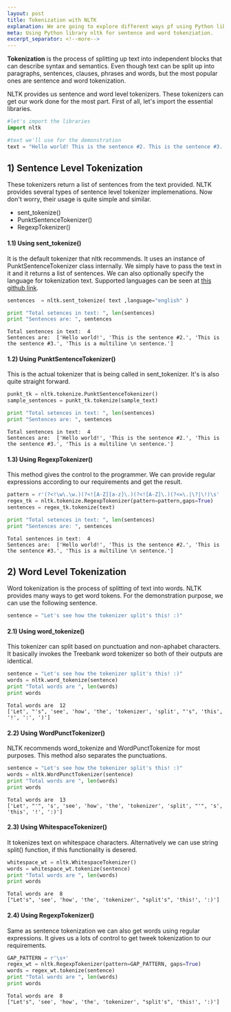 ```yaml
---
layout: post
title: Tokenization with NLTK
explanation: We are going to explore different ways pf using Python library nltk to tokenize text into sentences and words.
meta: Using Python library nltk for sentence and word tokenziation. 
excerpt_separator: <!--more-->
---
```

**Tokenization** is the process of splitting up text into independent blocks that can describe syntax and semantics. Even though text can be split up into paragraphs, sentences, clauses, phrases and words, but the most popular ones are sentence and word tokenization.


NLTK provides us sentence and word level tokenizers. These tokenizers can get our work done for the most part. <!--more-->
First of all, let's import the essential libraries.


```python
#let's import the libraries
import nltk

#text we'll use for the demonstration
text = "Hello world! This is the sentence #2. This is the sentence #3. This is a multiline \n sentence."
```

## 1) Sentence Level Tokenization
These tokenizers return a list of sentences from the text provided. NLTK provides several types of  sentence level tokenizer implemenations. Now don't worry, their usage is quite simple and similar.
* sent_tokenize()
* PunktSentenceTokenizer()
* RegexpTokenizer()

#### 1.1) Using sent_tokenize()
It is the default tokenizer that nltk recommends. It uses an instance of PunktSentenceTokenizer class internally. We simply have to pass the text in it and it returns a list of sentences. We can also optionally specify the language for tokenization text. Supported languages can be seen at [this github link](https://github.com/teropa/nlp/tree/master/resources/tokenizers/punkt).
```python
sentences  = nltk.sent_tokenize( text ,language="english" )

print "Total setences in text: ", len(sentences)
print "Sentences are: ", sentences
```


```output
Total sentences in text:  4
Sentences are:  ['Hello world!', 'This is the sentence #2.', 'This is the sentence #3.', 'This is a multiline \n sentence.']
```

#### 1.2) Using PunktSentenceTokenizer()
This is the actual tokenizer that is being called in sent_tokenizer. It's is also quite straight forward.
```python
punkt_tk = nltk.tokenize.PunktSentenceTokenizer()
sample_sentences = punkt_tk.tokenize(sample_text)

print "Total setences in text: ", len(sentences)
print "Sentences are: ", sentences
```

```output
Total sentences in text:  4
Sentences are:  ['Hello world!', 'This is the sentence #2.', 'This is the sentence #3.', 'This is a multiline \n sentence.']
```

#### 1.3) Using RegexpTokenizer()
This method gives the control to the programmer. We can provide regular expressions according to our requirements and get the result. 
```python
pattern = r'(?<!\w\.\w.)(?<![A-Z][a-z]\.)(?<![A-Z]\.)(?<=\.|\?|\!)\s'
regex_tk = nltk.tokenize.RegexpTokenizer(pattern=pattern,gaps=True)
sentences = regex_tk.tokenize(text)

print "Total setences in text: ", len(sentences)
print "Sentences are: ", sentences
```

```output
Total sentences in text:  4
Sentences are:  ['Hello world!', 'This is the sentence #2.', 'This is the sentence #3.', 'This is a multiline \n sentence.']
```

## 2) Word Level Tokenization
Word tokenization is the process of splitting of text into words. NLTK provides many ways to get word tokens. For the demonstration purpose, we can use the following sentence.
```python
sentence = "Let's see how the tokenizer split's this! :)" 
```

#### 2.1) Using word_tokenize()
This tokenizer can split based on punctuation and non-aphabet characters. It basically invokes the Treebank word tokenizer so both of their outputs are identical. 
```python
sentence = "Let's see how the tokenizer split's this! :)" 
words = nltk.word_tokenize(sentence)
print "Total words are ", len(words)
print words
```

```output
Total words are  12
['Let', "'s", 'see', 'how', 'the', 'tokenizer', 'split', "'s", 'this', '!', ':', ')']
```

#### 2.2) Using WordPunctTokenizer()
NLTK recommends word_tokenize and WordPunctTokenize for most purposes. This method also separates the punctuations.
```python
sentence = "Let's see how the tokenizer split's this! :)" 
words = nltk.WordPunctTokenizer(sentence)
print "Total words are ", len(words)
print words
```
```output
Total words are  13
['Let', "'", 's', 'see', 'how', 'the', 'tokenizer', 'split', "'", 's', 'this', '!', ':)']
```
#### 2.3) Using WhitespaceTokenizer()
It tokenizes text on whitespace characters. Alternatively we can  use string split() function, if this functionality is desered.
```python
whitespace_wt = nltk.WhitespaceTokenizer() 
words = whitespace_wt.tokenize(sentence) 
print "Total words are ", len(words)
print words 
```
```output
Total words are  8
["Let's", 'see', 'how', 'the', 'tokenizer', "split's", 'this!', ':)']
```
#### 2.4) Using RegexpTokenizer()
Same as sentence tokenization we can also get words using regular expressions. It gives us a lots of control to get tweek tokenization to our requirements.
```python
GAP_PATTERN = r'\s+'         
regex_wt = nltk.RegexpTokenizer(pattern=GAP_PATTERN, gaps=True) 
words = regex_wt.tokenize(sentence) 
print "Total words are ", len(words)
print words 
```
```output
Total words are  8
["Let's", 'see', 'how', 'the', 'tokenizer', "split's", 'this!', ':)']
```
